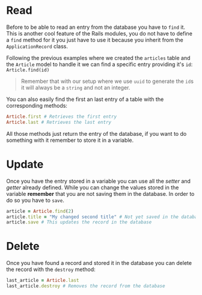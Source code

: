 # Read
Before to be able to read an entry from the database you have to `find` it. 
This is another cool feature of the Rails modules, you do not have to define a `find` method for it you just have to use it because you inherit from the `ApplicationRecord` class.

Following the previous examples where we created the `articles` table and the `Article` model to handle it we can find a specific entry providing it's `id`:
`Article.find(id)`
> Remember that with our setup where we use `uuid` to generate the `id`s it will always be a `string` and not an integer.

You can also easily find the first an last entry of a table with the corresponding methods:
```ruby
Article.first # Retrieves the first entry
Article.last # Retrieves the last entry
```
All those methods just return the entry of the database, if you want to do something with it remember to store it in a variable.

# Update
Once you have the entry stored in a variable you can use all the *setter* and *getter* already defined. While you can change the values stored in the variable **remember** that you are not saving them in the database. In order to do so you have to `save`.
```ruby
article = Article.find(2)
article.title = "My changed second title" # Not yet saved in the database
article.save # This updates the record in the database
```

# Delete
Once you have found a record and stored it in the database you can delete the record with the `destroy` method:
```ruby
last_article = Article.last
last_article.destroy # Removes the record from the database
```